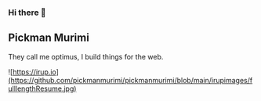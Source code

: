 ### Hi there 👋
## Pickman Murimi
They call me optimus, I build things for the web.

![https://irup.io](https://github.com/pickmanmurimi/pickmanmurimi/blob/main/irupimages/fulllengthResume.jpg)


<!--
**pickmanmurimi/pickmanmurimi** is a ✨ _special_ ✨ repository because its `README.md` (this file) appears on your GitHub profile.


Here are some ideas to get you started:

- 🔭 I’m currently working on ...
- 🌱 I’m currently learning Golang
- 👯 I’m looking to collaborate on ...
- 🤔 I’m looking for help with ...
- 💬 Ask me about ...
- 📫 How to reach me: ...
- 😄 Pronouns: ...
- ⚡ Fun fact: ...
-->
